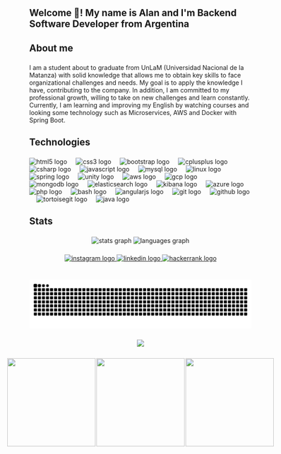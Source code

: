 <h2 align="left">Welcome 👋! My name is Alan and I'm Backend Software Developer from Argentina</h2>

###

<h2 align="left">About me</h2>

###

<p align="left">I am a student about to graduate from UnLaM (Universidad Nacional de la Matanza) with solid knowledge that allows me to obtain key skills to face organizational challenges and needs. My goal is to apply the knowledge I have, contributing to the company. In addition, I am committed to my professional growth, willing to take on new challenges and learn constantly.<br>Currently, I am learning and improving my English by watching courses and looking some technology such as Microservices, AWS and Docker with Spring Boot.</p>

###

<h2 align="left">Technologies</h2>

###
<div align="left">
  <img src="https://cdn.jsdelivr.net/gh/devicons/devicon/icons/html5/html5-original.svg" height="30" width="30" alt="html5 logo" />
  <img width="12" />
  <img src="https://cdn.jsdelivr.net/gh/devicons/devicon/icons/css3/css3-original.svg" height="30" width="30" alt="css3 logo" />
  <img width="12" />
  <img src="https://cdn.jsdelivr.net/gh/devicons/devicon/icons/bootstrap/bootstrap-original.svg" height="30" width="30" alt="bootstrap logo" />
  <img width="12" />
  <img src="https://cdn.jsdelivr.net/gh/devicons/devicon/icons/cplusplus/cplusplus-original.svg" height="30" width="30" alt="cplusplus logo" />
  <img width="12" />
  <img src="https://cdn.jsdelivr.net/gh/devicons/devicon/icons/csharp/csharp-original.svg" height="30" width="30" alt="csharp logo" />
  <img width="12" />
  <img src="https://cdn.jsdelivr.net/gh/devicons/devicon/icons/javascript/javascript-original.svg" height="30" width="30" alt="javascript logo" />
  <img width="12" />
  <img src="https://cdn.jsdelivr.net/gh/devicons/devicon/icons/mysql/mysql-original.svg" height="30" width="30" alt="mysql logo" />
  <img width="12" />
  <img src="https://cdn.jsdelivr.net/gh/devicons/devicon/icons/linux/linux-original.svg" height="30" width="30" alt="linux logo" />
  <img width="12" />
  <img src="https://cdn.jsdelivr.net/gh/devicons/devicon/icons/spring/spring-original.svg" height="30" width="30" alt="spring logo" />
  <img width="12" />
  <img src="https://cdn.jsdelivr.net/gh/devicons/devicon/icons/unity/unity-original.svg" height="30" width="30" alt="unity logo" />
  <img width="12" />
  <img src="https://cdn.jsdelivr.net/gh/devicons/devicon/icons/amazonwebservices/amazonwebservices-line-wordmark.svg" height="30" width="30" alt="aws logo" />
  <img width="12" />
  <img src="https://cdn.jsdelivr.net/gh/devicons/devicon/icons/googlecloud/googlecloud-original.svg" height="30" width="30" alt="gcp logo" />
  <img width="12" />
  <img src="https://cdn.jsdelivr.net/gh/devicons/devicon/icons/mongodb/mongodb-original.svg" height="30" width="30" alt="mongodb logo" />
  <img width="12" />
  <img src="https://cdn.jsdelivr.net/gh/devicons/devicon/icons/elasticsearch/elasticsearch-original.svg" height="30" width="30" alt="elasticsearch logo" />
  <img width="12" />
  <img src="https://cdn.jsdelivr.net/gh/devicons/devicon/icons/kibana/kibana-original.svg" height="30" width="30" alt="kibana logo" />
  <img width="12" />
  <img src="https://cdn.jsdelivr.net/gh/devicons/devicon/icons/azure/azure-original.svg" height="30" width="30" alt="azure logo" />
  <img width="12" />
  <img src="https://cdn.jsdelivr.net/gh/devicons/devicon/icons/php/php-original.svg" height="30" width="30" alt="php logo" />
  <img width="12" />
  <img src="https://cdn.jsdelivr.net/gh/devicons/devicon/icons/bash/bash-original.svg" height="30" width="30" alt="bash logo" />
  <img width="12" />
  <img src="https://cdn.jsdelivr.net/gh/devicons/devicon/icons/angularjs/angularjs-original.svg" height="30" width="30" alt="angularjs logo" />
  <img width="12" />
  <img src="https://cdn.jsdelivr.net/gh/devicons/devicon/icons/git/git-original.svg" height="30" width="30" alt="git logo" />
  <img width="12" />
  <img src="https://cdn.jsdelivr.net/gh/devicons/devicon/icons/github/github-original.svg" height="30" width="30" alt="github logo" />
  <img width="12" />
  <img src="https://cdn.jsdelivr.net/gh/devicons/devicon/icons/tortoisegit/tortoisegit-original.svg" height="30" width="30" alt="tortoisegit logo" />
  <img width="12" />
  <img src="https://cdn.jsdelivr.net/gh/devicons/devicon/icons/java/java-original.svg" height="30" width="30" alt="java logo" />
</div>



###

<h2 align="left">Stats</h2>

###

<div align="center">
  <img src="https://github-readme-stats.vercel.app/api?username=AlanAruFlores&hide_title=false&hide_rank=false&show_icons=true&include_all_commits=true&count_private=true&disable_animations=false&theme=dracula&locale=en&hide_border=false" height="150" alt="stats graph"  />
  <img src="https://github-readme-stats.vercel.app/api/top-langs?username=AlanAruFlores&locale=en&hide_title=false&layout=compact&card_width=320&langs_count=5&theme=dracula&hide_border=false" height="150" alt="languages graph"  />
</div>

###

<div align="center">
  <a href="https://instagram.com/alanflow2022?igshid=MzNlNGNkZWQ4Mg==" target="_blank">
    <img src="https://img.shields.io/static/v1?message=Instagram&logo=instagram&label=&color=E4405F&logoColor=white&labelColor=&style=for-the-badge" height="35" alt="instagram logo"  />
  </a>
  <a href="https://www.linkedin.com/in/alan-nahuel-aruquipa-flores-8949542b8/" target="_blank">
    <img src="https://img.shields.io/static/v1?message=LinkedIn&logo=linkedin&label=&color=0077B5&logoColor=white&labelColor=&style=for-the-badge" height="35" alt="linkedin logo"  />
  </a>
  <a href="https://www.hackerrank.com/profile/alanaruquipa242" target="_blank">
    <img src="https://img.shields.io/static/v1?message=HackerRank&logo=hackerrank&label=&color=2EC866&logoColor=white&labelColor=&style=for-the-badge" height="35" alt="hackerrank logo"  />
  </a>
</div>

###

<br clear="both">

<img src="https://raw.githubusercontent.com/AlanAruFlores/AlanAruFlores/output/snake.svg" alt="Snake animation" />

###

<div align="center">
  <img src="https://profile-counter.glitch.me/AlanAruFlores/count.svg?"  />
</div>

###

<div style="display:flex; align-items:center; justify-content:center; gap:2px">
  <img style="display:block" height="200" width="200" src="https://encrypted-tbn0.gstatic.com/images?q=tbn:ANd9GcSq7nNJeKCruvRTtffF-D8dMNHaDscOJsmRbA&s"  />
  <img style="display:block" height="200" width="200" src="https://http2.mlstatic.com/static/org-img/homesnw/mercado-libre.png?v=2"  />  
  <img style="display:block" height="200" width="200"src="https://8982375b4e.cbaul-cdnwnd.com/ca2ba11af957900e305b79430a1015e0/200000075-7807879fc7/escudo%20naval.JPG" />
</div>

